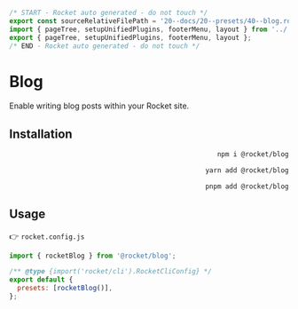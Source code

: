 ```js server
/* START - Rocket auto generated - do not touch */
export const sourceRelativeFilePath = '20--docs/20--presets/40--blog.rocket.md';
import { pageTree, setupUnifiedPlugins, footerMenu, layout } from '../../recursive.data.js';
export { pageTree, setupUnifiedPlugins, footerMenu, layout };
/* END - Rocket auto generated - do not touch */
```

# Blog

Enable writing blog posts within your Rocket site.

## Installation

<code-tabs collection="package-managers" default-tab="npm" align="end">

```bash tab npm
npm i @rocket/blog
```

```bash tab yarn
yarn add @rocket/blog
```

```bash tab pnpm
pnpm add @rocket/blog
```

</code-tabs>

## Usage

👉 `rocket.config.js`

```js
import { rocketBlog } from '@rocket/blog';

/** @type {import('rocket/cli').RocketCliConfig} */
export default {
  presets: [rocketBlog()],
};
```
